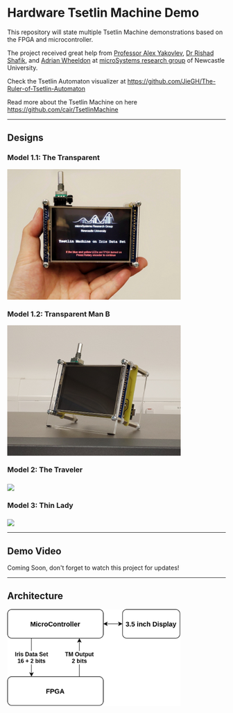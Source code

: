 # Hardware Tsetlin Machine Demo
This repository will state multiple Tsetlin Machine demonstrations based on the FPGA and microcontroller. 

The project received great help from [Professor Alex Yakovlev](https://www.ncl.ac.uk/engineering/staff/profile/alexyakovlev.html#background), [Dr Rishad Shafik](https://www.ncl.ac.uk/engineering/staff/profile/rishadshafik.html#background), and [Adrian Wheeldon](https://www.ncl.ac.uk/engineering/staff/profile/adrianwheeldon.html#background) at [microSystems research group](https://www.ncl.ac.uk/engineering/research/eee/microsystems/) of Newcastle University. 


Check the Tsetlin Automaton visualizer at https://github.com/JieGH/The-Ruler-of-Tsetlin-Automaton

Read more about the Tsetlin Machine on here https://github.com/cair/TsetlinMachine 

---
## Designs

### Model 1.1: The Transparent 
<!-- ![transpM1](TraspM_1.jpeg) -->
<img src="TraspM_1.jpeg" width = "400" align="middle" >

### Model 1.2: Transparent Man B
<!-- ![transpM1](TraspM_B_1.jpg) -->
<img src="TraspM_B_1.jpg" width = "400" align="middle" >

### Model 2: The Traveler

<img src="ThinLady_1.jpg" width = "400" align="middle" >



### Model 3: Thin Lady

<img src="ThinLady_1.jpg" width = "400" align="middle" >


---
## Demo Video
Coming Soon, don't forget to watch this project for updates!

---
## Architecture 
<img src="TM_demo_achit.png" width = "400" align="middle" >

